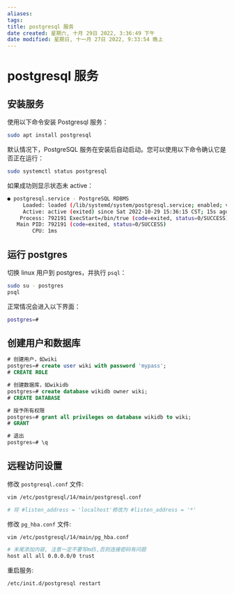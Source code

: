 ```yaml
---
aliases: 
tags: 
title: postgresql 服务
date created: 星期六, 十月 29日 2022, 3:36:49 下午
date modified: 星期日, 十一月 27日 2022, 9:33:54 晚上
---
```


# postgresql 服务

## 安装服务

使用以下命令安装 Postgresql 服务：

```bash
sudo apt install postgresql
```

默认情况下，PostgreSQL 服务在安装后自动启动。您可以使用以下命令确认它是否正在运行：

```bash
sudo systemctl status postgresql
```

如果成功则显示状态未 active：

```bash
● postgresql.service - PostgreSQL RDBMS
     Loaded: loaded (/lib/systemd/system/postgresql.service; enabled; vendor preset: enabled)
     Active: active (exited) since Sat 2022-10-29 15:36:15 CST; 15s ago
    Process: 792191 ExecStart=/bin/true (code=exited, status=0/SUCCESS)
   Main PID: 792191 (code=exited, status=0/SUCCESS)
        CPU: 1ms
```

## 运行 postgres

切换 linux 用户到 postgres，并执行 `psql`：

```bash
sudo su - postgres
psql
```

正常情况会进入以下界面：

```bash
postgres=#
```

## 创建用户和数据库

```sql
# 创建用户，如wiki
postgres=# create user wiki with password 'mypass';
# CREATE ROLE

# 创建数据库，如wikidb
postgres=# create database wikidb owner wiki;
# CREATE DATABASE

# 授予所有权限
postgres=# grant all privileges on database wikidb to wiki;
# GRANT

# 退出
postgres=# \q
```

## 远程访问设置

修改 `postgresql.conf` 文件:

```bash
vim /etc/postgresql/14/main/postgresql.conf

# 将 #listen_address = 'localhost'修改为 #listen_address = '*'
```

修改 `pg_hba.conf` 文件:

```bash
vim /etc/postgresql/14/main/pg_hba.conf

# 末尾添加内容, 注意一定不要写md5,否则连接密码有问题
host all all 0.0.0.0/0 trust
```

重启服务:

```bash
/etc/init.d/postgresql restart
```
